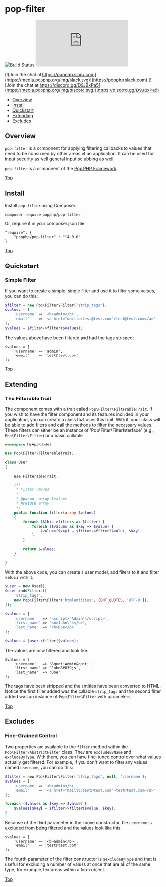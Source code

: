 pop-filter
==========

[![Build Status](https://github.com/popphp/pop-filter/workflows/phpunit/badge.svg)](https://github.com/popphp/pop-filter/actions)
[![Coverage Status](http://cc.popphp.org/coverage.php?comp=pop-filter)](http://cc.popphp.org/pop-filter/)

[![Join the chat at https://popphp.slack.com](https://media.popphp.org/img/slack.svg)](https://popphp.slack.com)
[![Join the chat at https://discord.gg/D9JBxPa5](https://media.popphp.org/img/discord.svg)](https://discord.gg/D9JBxPa5)

* [Overview](#overview)
* [Install](#install)
* [Quickstart](#quickstart)
* [Extending](#extending)
* [Excludes](#excludes)

Overview
--------
`pop-filter` is a component for applying filtering callbacks to values that need to be
consumed by other areas of an application. It can be used for input security as well
general input scrubbing as well. 

`pop-filter` is a component of the [Pop PHP Framework](http://www.popphp.org/).

[Top](#pop-filter)

Install
-------

Install `pop-filter` using Composer.

    composer require popphp/pop-filter

Or, require it in your composer.json file

    "require": {
        "popphp/pop-filter" : "^4.0.0"
    }

[Top](#pop-filter)

Quickstart
----------

### Simple Filter

If you want to create a simple, single filter and use it to filter some values, you can do this:

```php
$filter = new Pop\Filter\Filter('strip_tags');
$values = [
    'username' => '<b>admin</b>',
    'email'    => '<a href="mailto:test@test.com">test@test.com</a>'
];
$values = $filter->filter($values);
```

The values above have been filtered and had the tags stripped:

```text
$values = [
    'username' => 'admin',
    'email'    => 'test@test.com'
];
```

[Top](#pop-filter)

Extending
---------

### The Filterable Trait

The component comes with a trait called `Pop\Filter\FilterableTrait`. If you wish to have the filter
component and its features included in your application, you can create a class that uses this trait.
With it, your class will be able to add filters and call the methods to filter the necessary values.
These filters can either be an instance of 'Pop\Filter\FilterInterface' (e.g., `Pop\Filter\Filter`)
or a basic callable.

```php
namespace MyApp\Model

use Pop\Filter\FilterableTrait;

class User
{
    
    use FilterableTrait;

    /**
     * Filter values
     *
     * @param  array $values
     * @return array
     */
    public function filter(array $values)
    {
        foreach ($this->filters as $filter) {
            foreach ($values as $key => $value) {
                $values[$key] = $filter->filter($value, $key);
            }
        }

        return $values;
    }

} 
```

With the above code, you can create a user model, add filters to it and filter values with it:

```php
$user = new User();
$user->addFilters([
    'strip_tags',
    new Pop\Filter\Filter('htmlentities', [ENT_QUOTES, 'UTF-8']),
]);

$values = [
    'username'   => '<script>"Admin"</script>',
    'first_name' => '<b>John\'s</b>',
    'last_name'  => '<b>Doe</b>'
];

$values = $user->filter($values);
```

The values are now filtered and look like:

```text
$values = [
    'username'   => '&quot;Admin&quot;',
    'first_name' => 'John&#039;s',
    'last_name'  => 'Doe'
];
```

The tags have been stripped and the entities have been converted to HTML. Notice the
first filter added was the callable `strip_tags` and the second filter added was an
instance of `Pop\Filter\Filter` with parameters.

[Top](#pop-filter)

Excludes
--------

### Fine-Grained Control

Two properties are available to the `filter` method within the `Pop\Filter\AbstractFilter` class.
They are `excludeByName` and `excludeByType`. With them, you can have fine-tuned control over
what values actually get filtered. For example, if you don't want to filter any values named
`username`, you can do this:

```php
$filter = new Pop\Filter\Filter('strip_tags', null, 'username');
$values = [
    'username' => '<b>admin</b>',
    'email'    => '<a href="mailto:test@test.com">test@test.com</a>'
];

foreach ($values as $key => $value) {
    $values[$key] = $filter->filter($value, $key);
}
```

Because of the third parameter in the above constructor, the `username` is excluded from being
filtered and the values look like this:

```text
$values = [
    'username' => '<b>admin</b>',
    'email'    => 'test@test.com'
];
```

The fourth parameter of the filter constructor is `$excludeByType` and that is useful for
excluding a number of values at once that are all of the same type, for example, textareas
within a form object.

[Top](#pop-filter)
